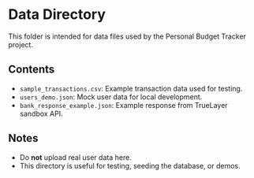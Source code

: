 # Data Directory

This folder is intended for data files used by the Personal Budget Tracker project.

## Contents

- `sample_transactions.csv`: Example transaction data used for testing.
- `users_demo.json`: Mock user data for local development.
- `bank_response_example.json`: Example response from TrueLayer sandbox API.

## Notes

- Do **not** upload real user data here.
- This directory is useful for testing, seeding the database, or demos.
